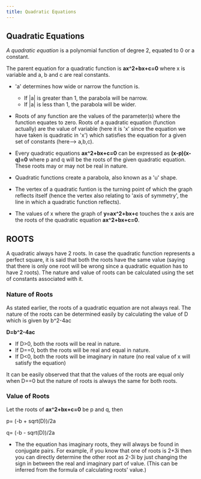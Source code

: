 ```yaml
---
title: Quadratic Equations
---
```

## Quadratic Equations

_A quadratic equation_ is a polynomial function of degree 2, equated to 0 or a constant.

The parent equation for a quadratic function is **ax^2+bx+c=0** where x is variable and a, b and c are real constants.

* 'a' determines how wide or narrow the function is.
  * If |a| is greater than 1, the parabola will be narrow.
  * If |a| is less than 1, the parabola will be wider.

*  Roots of any function are the values of the parameter(s) where the function equates to zero. Roots of a quadratic equation (function actually) are the value of variable (here it is 'x' since the equation we have taken is quadratic in 'x') which satisfies the equation for a given set of constants (here--> a,b,c).
  
*  Every quadratic equations **ax^2+bx+c=0** can be expressed as **(x-p)(x-q)=0** where p and q will be the roots of the given quadratic equation. These roots may or may not be real in nature.

*  Quadratic functions create a parabola, also known as a 'u' shape.
  
*  The vertex of a quadratic funtion is the turning point of which the graph reflects itself (hence the vertex also relating to 'axis of symmetry', the line in which a quadratic function reflects).

*  The values of x where the graph of **y=ax^2+bx+c** touches the x axis are the roots of the quadratic equation **ax^2+bx+c=0**.

## ROOTS

A quadratic always have 2 roots. In case the quadratic function represents a perfect square, it is said that both the roots have the same value (saying that there is only one root will be wrong since a quadratic equation has to have 2 roots). The nature and value of roots can be calculated using the set of constants associated with it.

### Nature of Roots

As stated earlier, the roots of a quadratic equation are not always real. The nature of the roots can be determined easily by calculating the value of D which is given by b^2-4ac

**D=b^2-4ac**

*  If D>0, both the roots will be real in nature.
*  If D==0, both the roots will be real and equal in nature.
*  If D<0, both the roots will be imaginary in nature (no real value of x will satisfy the equation)

It can be easily observed that that the values of the roots are equal only when D==0 but the nature of roots is always the same for both roots.

### Value of Roots

Let the roots of **ax^2+bx+c=0** be p and q, then

p= (-b + sqrt(D))/2a

q= (-b - sqrt(D))/2a

* The the equation has imaginary roots, they will always be found in conjugate pairs. For example, if you know that one of roots is 2+3i then you can directly determine the other root as 2-3i by just changing the sign in between the real and imaginary part of value. (This can be inferred from the formula of calculating roots' value.)
